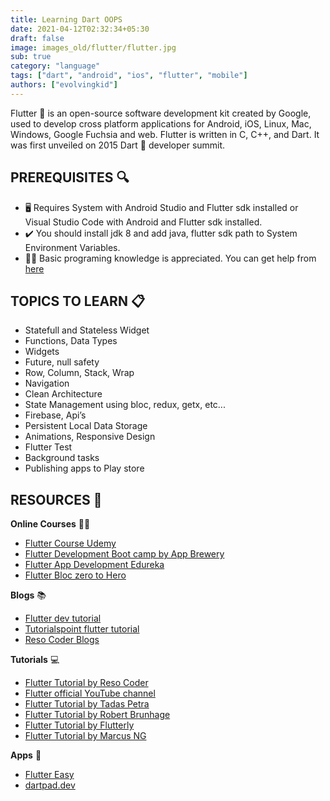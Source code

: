 ```yaml
---
title: Learning Dart OOPS
date: 2021-04-12T02:32:34+05:30
draft: false
image: images_old/flutter/flutter.jpg
sub: true
category: "language"
tags: ["dart", "android", "ios", "flutter", "mobile"]
authors: ["evolvingkid"]
---
```



Flutter 🌟 is an open-source software development kit created by Google, used to develop cross platform applications for Android, iOS, Linux, Mac, Windows, Google Fuchsia and web. Flutter is written in C, C++, and Dart. It was first unveiled on 2015 Dart 🎯 developer summit.


## PREREQUISITES 🔍

- 🖥️ Requires System with Android Studio and Flutter sdk installed or Visual Studio Code with Android and Flutter sdk installed.
- ✔️ You should install jdk 8 and add java, flutter sdk path to System Environment Variables.
- 👩‍💻 Basic programing knowledge is appreciated. You can get help from [here](https://flutter.dev/docs)

## TOPICS TO LEARN 📋

- Statefull and Stateless Widget
- Functions, Data Types
- Widgets
- Future, null safety
- Row, Column, Stack, Wrap
- Navigation
- Clean Architecture
- State Management using bloc, redux, getx, etc...
- Firebase, Api’s
- Persistent Local Data Storage
- Animations, Responsive Design
- Flutter Test
- Background tasks
- Publishing apps to Play store

## RESOURCES 💼

**Online Courses** 👩‍💻

- [Flutter Course Udemy](https://www.udemy.com/course/flutter-bootcamp-with-dart/)
- [Flutter Development Boot camp by App Brewery](https://www.appbrewery.co/p/flutter-development-bootcamp-with-dart)
- [Flutter App Development Edureka](https://www.youtube.com/watch?v=9XMt2hChbRo)
- [Flutter Bloc zero to Hero](https://www.udemy.com/course/bloc-from-zero-to-hero/)

**Blogs** 📚

- [Flutter dev tutorial](https://flutter.dev/docs/reference/tutorials)
- [Tutorialspoint flutter tutorial](https://www.tutorialspoint.com/flutter/index.htm)
- [Reso Coder Blogs](https://resocoder.com/)

**Tutorials** 💻

- [Flutter Tutorial by Reso Coder](https://www.youtube.com/channel/UCSIvrn68cUk8CS8MbtBmBkA)
- [Flutter official YouTube channel](https://www.youtube.com/channel/UCwXdFgeE9KYzlDdR7TG9cMw)
- [Flutter Tutorial by Tadas Petra](https://www.youtube.com/channel/UCNaJHBXsvbfkItVMNmzmTPQ)
- [Flutter Tutorial by Robert Brunhage](https://www.youtube.com/channel/UCSLIg5O0JiYO1i2nD4RclaQ)
- [Flutter Tutorial by Flutterly](https://www.youtube.com/channel/UC5PYcSe3to4mtm3SPCUmjvw)
- [Flutter Tutorial by Marcus NG](https://www.youtube.com/channel/UC6Dy0rQ6zDnQuHQ1EeErGUA)

**Apps** 📱

- [Flutter Easy](https://play.google.com/store/apps/details?id=com.flutter.google&hl=en_IN&gl=US)
- [dartpad.dev](https://dartpad.dev/?null_safety=true)
